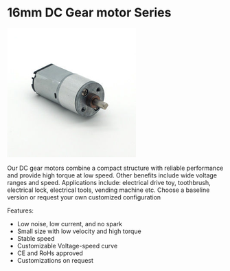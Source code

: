 # 16mm DC Gear motor Series

![](https://github.com/3rdEyeLabs-io/LDO-Motors/blob/main/Gear%20Motor/16mm%20DC%20gear%20motor%20series/16mm%20DC%20gear%20motor%20series.jpg)

Our DC gear motors combine a compact structure with reliable performance and provide high torque at low speed.
Other benefits include wide voltage ranges and speed. 
Applications include: electrical drive toy, toothbrush, electrical lock, electrical tools, vending machine etc. 
Choose a baseline version or request your own customized configuration

Features:

* Low noise, low current, and no spark
* Small size with low velocity and high torque
* Stable speed
* Customizable Voltage-speed curve
* CE and RoHs approved
* Customizations on request
